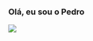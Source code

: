 ### Olá, eu sou o Pedro 

![](https://media.tenor.com/ew3Y-rRUYvkAAAAj/mario-64-gangname-style.gif)
